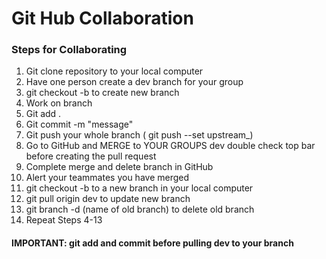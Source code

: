 # Git Hub Collaboration

### Steps for Collaborating
1. Git clone repository to your local computer
2. Have one person create a dev branch for your group
3. git checkout -b to create new branch
4. Work on branch
5. Git add .
6. Git commit -m "message"
7. Git push your whole branch ( git push --set upstream_)
8. Go to GitHub and MERGE to YOUR GROUPS dev double check top bar before creating the pull request
9. Complete merge and delete branch in GitHub
10. Alert your teammates you have merged
11. git checkout -b to a new branch in your local computer
12. git pull origin dev to update new branch
13. git branch -d (name of old branch) to delete old branch
14. Repeat Steps 4-13
#### IMPORTANT: git  add and commit before pulling dev to your branch 
